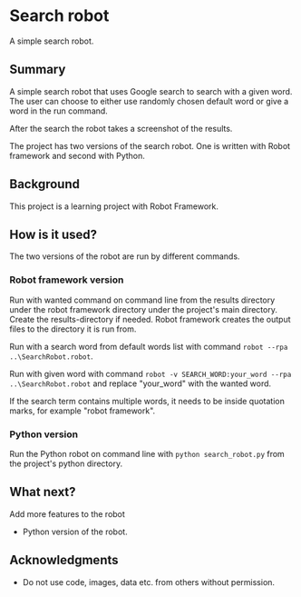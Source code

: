 # Search robot

A simple search robot.

## Summary

A simple search robot that uses Google search to search with a given word. The user can choose to either use randomly chosen default word or give a word in the run command.

After the search the robot takes a screenshot of the results.

The project has two versions of the search robot. One is written with Robot framework and second with Python.

## Background

This project is a learning project with Robot Framework.

## How is it used?

The two versions of the robot are run by different commands.

### Robot framework version

Run with wanted command on command line from the results directory under the robot framework directory under the project's main directory. Create the results-directory if needed. Robot framework creates the output files to the directory it is run from.

Run with a search word from default words list with command ``robot --rpa ..\SearchRobot.robot``.

Run with given word with command ``robot -v SEARCH_WORD:your_word --rpa ..\SearchRobot.robot`` and replace "your_word" with the wanted word.

If the search term contains multiple words, it needs to be inside quotation marks, for example "robot framework".

### Python version

Run the Python robot on command line with ``python search_robot.py`` from the project's python directory.

## What next?

Add more features to the robot
* Python version of the robot.

## Acknowledgments

* Do not use code, images, data etc. from others without permission.
